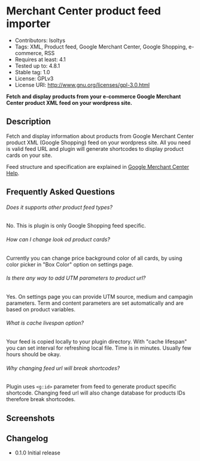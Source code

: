 # Merchant Center product feed importer
* Contributors: lsoltys
* Tags: XML, Product feed, Google Merchant Center, Google Shopping, e-commerce, RSS
* Requires at least: 4.1
* Tested up to: 4.8.1
* Stable tag: 1.0
* License: GPLv3
* License URI: http://www.gnu.org/licenses/gpl-3.0.html

**Fetch and display products from your e-commerce Google Merchant Center product XML feed on your wordpress site.**

## Description
Fetch and display information about products from Google Merchant Center product XML (Google Shopping) feed on your wordpress site. All you need is valid feed URL and plugin will generate shortcodes to display product cards on your site.

Feed structure and specification are explained in [Google Merchant Center Help](https://support.google.com/merchants/answer/7052112?visit_id=1-636317402488791740-723275688&hl=en&rd=1).

## Frequently Asked Questions

###### Does it supports other product feed types?

No. This is plugin is only Google Shopping feed specific.

###### How can I change look od product cards?

Currently you can change price background color of all cards, by using color picker in "Box Color" option on settings page.

###### Is there any way to add UTM parameters to product url?

Yes. On settings page you can provide UTM source, medium and campagin parameters. Term and content parameters are set automatically and are based on product variables.

###### What is cache livespan option?

Your feed is copied locally to your plugin directory. With "cache lifespan" you can set interval for refreshing local file. Time is in minutes. Usually few hours should be okay.

###### Why changing feed url will break shortcodes?

Plugin uses `<g:id>` parameter from feed to generate product specific shortcode. Changing feed url will also change database for products IDs therefore break shortcodes.

## Screenshots


## Changelog

* 0.1.0
Initial release
